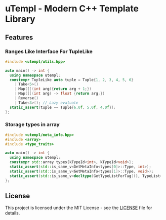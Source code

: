 # uTempl - Modern C++ Template Library

## Features
### Ranges Like Interface For TupleLike
```cpp
#include <utempl/utils.hpp>

auto main() -> int {
  using namespace utempl;
  constexpr TupleLike auto tuple = Tuple{1, 2, 3, 4, 5, 6}
    | Take<5>()
    | Map([](int arg){return arg + 1;})
    | Map([](int arg) -> float {return arg;})
    | Reverse()
    | Take<3>(); // Lazy evaluate
  static_assert(tuple == Tuple{6.0f, 5.0f, 4.0f});
};
```
### Storage types in array 
```cpp
#include <utempl/meta_info.hpp>
#include <array>
#include <type_traits>

auto main() -> int {
  using namespace utempl;
  constexpr std::array types{kTypeId<int>, kTypeId<void>};
  static_assert(std::is_same_v<GetMetaInfo<types[0]>::Type, int>);
  static_assert(std::is_same_v<GetMetaInfo<types[1]>::Type, void>);
  static_assert(std::is_same_v<decltype(GetTypeListForTag()), TypeList<int, void>>);
};
```

## License
This project is licensed under the MIT License - see the [LICENSE](LICENSE) file for details.
